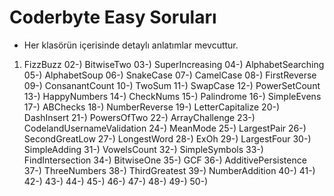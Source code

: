 # Coderbyte Easy Soruları

* Her klasörün içerisinde detaylı anlatımlar mevcuttur.

01. FizzBuzz
02-) BitwiseTwo
03-) SuperIncreasing
04-) AlphabetSearching
05-) AlphabetSoup
06-) SnakeCase
07-) CamelCase
08-) FirstReverse
09-) ConsanantCount
10-) TwoSum
11-) SwapCase
12-) PowerSetCount
13-) HappyNumbers
14-) CheckNums
15-) Palindrome
16-) SimpleEvens
17-) ABChecks
18-) NumberReverse
19-) LetterCapitalize
20-) DashInsert
21-) PowersOfTwo
22-) ArrayChallenge
23-) CodelandUsernameValidation
24-) MeanMode
25-) LargestPair
26-) SecondGreatLow
27-) LongestWord
28-) ExOh
29-) LargestFour
30-) SimpleAdding
31-) VowelsCount
32-) SimpleSymbols
33-) FindIntersection
34-) BitwiseOne
35-) GCF
36-) AdditivePersistence
37-) ThreeNumbers
38-) ThirdGreatest
39-) NumberAddition
40-)
41-)
42-)
43-)
44-)
45-)
46-)
47-)
48-)
49-)
50-)
